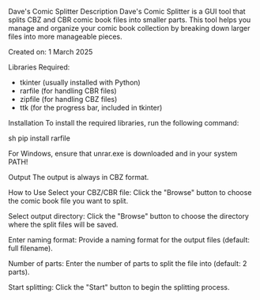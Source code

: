 Dave's Comic Splitter
Description
Dave's Comic Splitter is a GUI tool that splits CBZ and CBR comic book files into smaller parts. This tool helps you manage and organize your comic book collection by breaking down larger files into more manageable pieces.

Created on: 1 March 2025

Libraries Required:
- tkinter (usually installed with Python)
- rarfile (for handling CBR files)
- zipfile (for handling CBZ files)
- ttk (for the progress bar, included in tkinter)

Installation
To install the required libraries, run the following command:

sh
pip install rarfile

For Windows, ensure that unrar.exe is downloaded and in your system PATH! 

Output
The output is always in CBZ format.

How to Use
Select your CBZ/CBR file: Click the "Browse" button to choose the comic book file you want to split.

Select output directory: Click the "Browse" button to choose the directory where the split files will be saved.

Enter naming format: Provide a naming format for the output files (default: full filename).

Number of parts: Enter the number of parts to split the file into (default: 2 parts).

Start splitting: Click the "Start" button to begin the splitting process.
